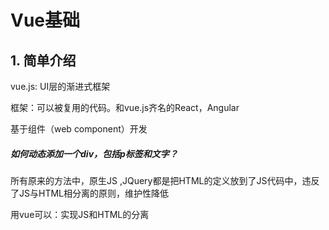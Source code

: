 # Vue基础

## 1. 简单介绍

vue.js: UI层的渐进式框架

框架：可以被复用的代码。和vue.js齐名的React，Angular

基于组件（web component）开发

##### 如何动态添加一个div，包括p标签和文字？

所有原来的方法中，原生JS ,JQuery都是把HTML的定义放到了JS代码中，违反了JS与HTML相分离的原则，维护性降低

用vue可以：实现JS和HTML的分离

